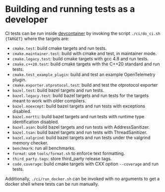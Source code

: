 # Building and running tests as a developer

CI tests can be run inside
[devcontainer](../CONTRIBUTING.md###DevContainer-Setup-for-Project)
by invoking the script
`./ci/do_ci.sh {TARGET}` where the targets are:

* `cmake.test`: build cmake targets and run tests.
* `cmake.maintainer.test`: build with cmake and test, in maintainer mode.
* `cmake.legacy.test`: build cmake targets with gcc 4.8 and run tests.
* `cmake.c++20.test`: build cmake targets with the C++20 standard and run tests.
* `cmake.test_example_plugin`: build and test an example OpenTelemetry plugin.
* `cmake.exporter.otprotocol.test`: build and test the otprotocol exporter
* `bazel.test`: build bazel targets and run tests.
* `bazel.legacy.test`: build bazel targets and run tests for the targets meant
  to work with older compilers.
* `bazel.noexcept`: build bazel targets and run tests with exceptions disabled.
* `bazel.nortti`: build bazel targets and run tests with runtime type
  identification disabled.
* `bazel.asan`: build bazel targets and run tests with AddressSanitizer.
* `bazel.tsan`: build bazel targets and run tests with ThreadSanitizer.
* `bazel.valgrind`: build bazel targets and run tests under the valgrind memory
  checker.
* `benchmark`: run all benchmarks.
* `format`: use `tools/format.sh` to enforce text formatting.
* `third_party.tags`: store third_party release tags.
* `code.coverage`: build cmake targets with CXX option `--coverage` and run
  tests.

Additionally, `./ci/run_docker.sh` can be invoked with no arguments to get a
docker shell where tests can be run manually.
